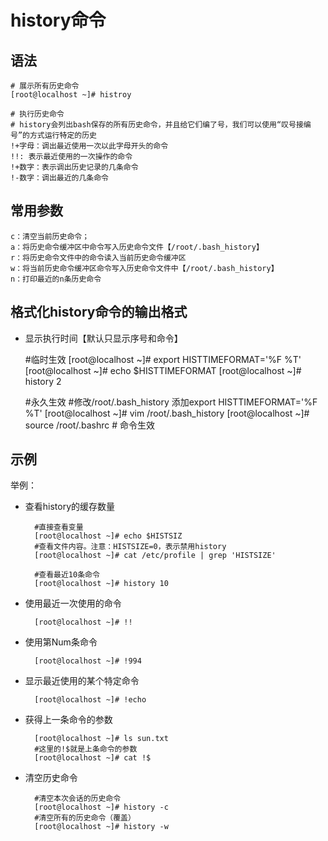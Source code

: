 # history命令

## 语法

    # 展示所有历史命令
    [root@localhost ~]# histroy

    # 执行历史命令
    # history会列出bash保存的所有历史命令，并且给它们编了号，我们可以使用“叹号接编号”的方式运行特定的历史
    !+字母：调出最近使用一次以此字母开头的命令
    !!: 表示最近使用的一次操作的命令
    !+数字：表示调出历史记录的几条命令
    !-数字：调出最近的几条命令

## 常用参数

    c：清空当前历史命令；
    a：将历史命令缓冲区中命令写入历史命令文件【/root/.bash_history】
    r：将历史命令文件中的命令读入当前历史命令缓冲区
    w：将当前历史命令缓冲区命令写入历史命令文件中【/root/.bash_history】
    n：打印最近的n条历史命令

## 格式化history命令的输出格式

- 显示执行时间【默认只显示序号和命令】

    #临时生效
    [root@localhost ~]# export HISTTIMEFORMAT='%F %T'
    [root@localhost ~]# echo $HISTTIMEFORMAT
    [root@localhost ~]# history 2

    #永久生效
    #修改/root/.bash_history  添加export HISTTIMEFORMAT='%F %T'
    [root@localhost ~]# vim /root/.bash_history
    [root@localhost ~]# source /root/.bashrc    # 命令生效

## 示例

举例：

- 查看history的缓存数量

        #直接查看变量
        [root@localhost ~]# echo $HISTSIZ
        #查看文件内容。注意：HISTSIZE=0，表示禁用history
        [root@localhost ~]# cat /etc/profile | grep 'HISTSIZE'

        #查看最近10条命令
        [root@localhost ~]# history 10

- 使用最近一次使用的命令

        [root@localhost ~]# !!

- 使用第Num条命令

        [root@localhost ~]# !994

- 显示最近使用的某个特定命令

        [root@localhost ~]# !echo

- 获得上一条命令的参数

        [root@localhost ~]# ls sun.txt
        #这里的!$就是上条命令的参数
        [root@localhost ~]# cat !$

- 清空历史命令

        #清空本次会话的历史命令
        [root@localhost ~]# history -c
        #清空所有的历史命令（覆盖）
        [root@localhost ~]# history -w
